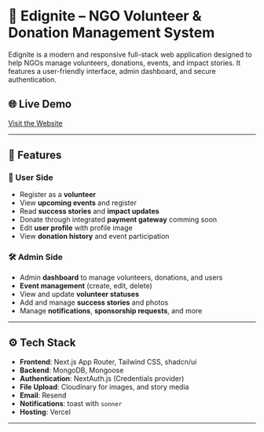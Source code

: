 # 🌱 Edignite – NGO Volunteer & Donation Management System

Edignite is a modern and responsive full-stack web application designed to help NGOs manage volunteers, donations, events, and impact stories. It features a user-friendly interface, admin dashboard, and secure authentication.

## 🌐 Live Demo

[Visit the Website](https://edignite.vercel.app)

---

## 🚀 Features

### 👥 User Side
- Register as a **volunteer**
- View **upcoming events** and register
- Read **success stories** and **impact updates**
- Donate through integrated **payment gateway** comming soon
- Edit **user profile** with profile image
- View **donation history** and event participation

### 🛠️ Admin Side
- Admin **dashboard** to manage volunteers, donations, and users
- **Event management** (create, edit, delete)
- View and update **volunteer statuses**
- Add and manage **success stories** and photos
- Manage **notifications**, **sponsorship requests**, and more

---

## ⚙️ Tech Stack

- **Frontend**: Next.js App Router, Tailwind CSS, shadcn/ui
- **Backend**: MongoDB, Mongoose
- **Authentication**: NextAuth.js (Credentials provider)
- **File Upload**: Cloudinary for images, and story media
- **Email**: Resend 
- **Notifications**: toast with `sonner`
- **Hosting**: Vercel

---

